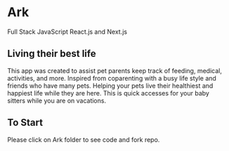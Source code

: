# Ark
Full Stack JavaScript
React.js and Next.js


## Living their best life
This app was created to assist pet parents keep track of feeding, medical, activities, and more. Inspired from coparenting with a busy life style and friends who have many pets. Helping your pets live their healthiest and happiest life while they are here. This is quick accesses for your baby sitters while you are on vacations.

## To Start
Please click on Ark folder to see code and fork repo.
